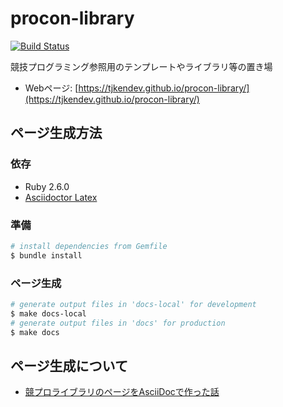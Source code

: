 # procon-library

[![Build Status](https://travis-ci.org/tjkendev/procon-library.svg?branch=master)](https://travis-ci.org/tjkendev/procon-library)

競技プログラミング参照用のテンプレートやライブラリ等の置き場

* Webページ: [https://tjkendev.github.io/procon-library/](https://tjkendev.github.io/procon-library/)

## ページ生成方法

### 依存

* Ruby 2.6.0
* [Asciidoctor Latex](https://github.com/asciidoctor/asciidoctor-latex)

### 準備

```sh
# install dependencies from Gemfile
$ bundle install
```

### ページ生成

```sh
# generate output files in 'docs-local' for development
$ make docs-local
# generate output files in 'docs' for production
$ make docs
```

## ページ生成について

* [競プロライブラリのページをAsciiDocで作った話](https://smijake3.hatenablog.com/entry/2018/12/13/224443)
